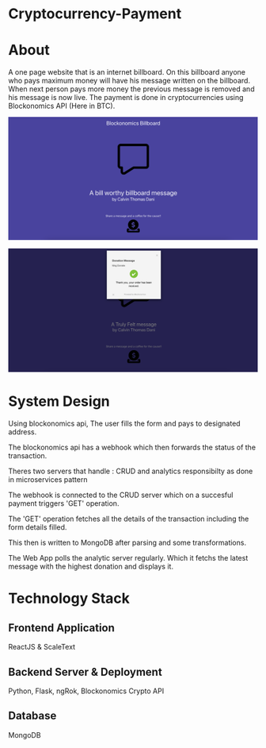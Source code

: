 # Cryptocurrency-Payment

# About
A one page website that is an internet billboard. On this billboard anyone who pays maximum money will have his message written on the billboard. When next person pays more money the previous message is removed and his message is now live. The payment is done in cryptocurrencies using Blockonomics API (Here in BTC).

![Application Screenshots](/SS1.png)

![Application Screenshots](/SS2.png)

# System Design

Using blockonomics api, The user fills the form and pays to designated address.

The blockonomics api has a webhook which then forwards the status of the transaction.

Theres two servers that handle : CRUD and analytics responsibilty as done in microservices pattern

The webhook is connected to the CRUD server which on a succesful payment triggers 'GET' operation.

The 'GET' operation fetches all the details of the transaction including the form details filled.

This then is written to MongoDB after parsing and some transformations.

The Web App polls the analytic server regularly. Which it fetchs the latest message with the highest donation and displays it.




# Technology Stack
## Frontend Application
ReactJS & ScaleText
## Backend Server & Deployment
Python, Flask, ngRok, Blockonomics Crypto API
## Database
MongoDB